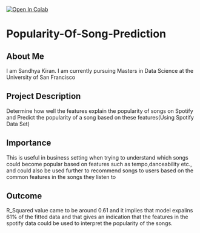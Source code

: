 [![Open In Colab](https://colab.research.google.com/assets/colab-badge.svg)](https://colab.research.google.com/github/SandhyaKiran04/Popularity-Of-Song-Prediction/blob/main/popularity_spotify.ipynb)

# Popularity-Of-Song-Prediction

## About Me
I am Sandhya Kiran. I am currently pursuing Masters in Data Science at the University of San Francisco

## Project Description 
Determine how well the features explain the popularity of songs on Spotify and Predict the popularity of a song based on these features(Using Spotify Data Set)

## Importance 
This is useful in business setting when trying to understand which songs could become popular based on features such as tempo,danceability etc., and could also be used further to recommend songs to users based on the common features in the songs they listen to

## Outcome
R_Squared value came to be around 0.61 and it implies that model expalins 61% of the fitted data and that gives an indication that the features in the spotify data could be used to interpret the popularity of the songs.
